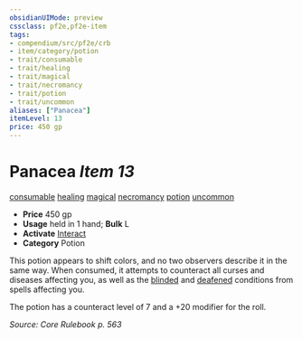 ```yaml
---
obsidianUIMode: preview
cssclass: pf2e,pf2e-item
tags:
- compendium/src/pf2e/crb
- item/category/potion
- trait/consumable
- trait/healing
- trait/magical
- trait/necromancy
- trait/potion
- trait/uncommon
aliases: ["Panacea"]
itemLevel: 13
price: 450 gp
---
```

# Panacea *Item 13*  
[consumable](../../../rules/traits/consumable.md)  [healing](../../../rules/traits/healing.md)  [magical](../../../rules/traits/magical.md)  [necromancy](../../../rules/traits/necromancy.md)  [potion](../../../rules/traits/potion.md)  [uncommon](../../../rules/traits/uncommon.md)  

- **Price** 450 gp
- **Usage** held in 1 hand; **Bulk** L
- **Activate** [Interact](../../../rules/actions/interact.md)
- **Category** Potion

This potion appears to shift colors, and no two observers describe it in the same way. When consumed, it attempts to counteract all curses and diseases affecting you, as well as the [blinded](../../../rules/conditions.md#Blinded) and [deafened](../../../rules/conditions.md#Deafened) conditions from spells affecting you.

The potion has a counteract level of 7 and a +20 modifier for the roll.

*Source: Core Rulebook p. 563*